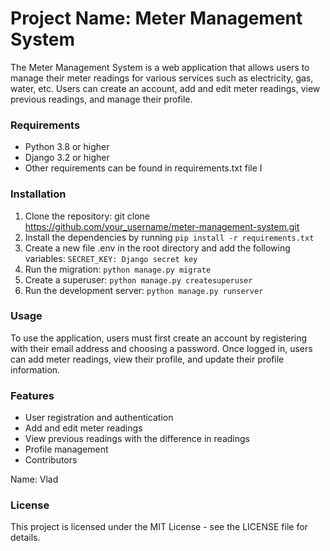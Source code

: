 # Project Name: Meter Management System

The Meter Management System is a web application that allows users to manage their meter readings for various services such as electricity, gas, water, etc. Users can create an account, add and edit meter readings, view previous readings, and manage their profile.

### Requirements

* Python 3.8 or higher
* Django 3.2 or higher
* Other requirements can be found in requirements.txt file
I
### Installation

1. Clone the repository: git clone https://github.com/your_username/meter-management-system.git
2. Install the dependencies by running `pip install -r requirements.txt`
3. Create a new file .env in the root directory and add the following variables:
`SECRET_KEY: Django secret key`
4. Run the migration: `python manage.py migrate`
5. Create a superuser: `python manage.py createsuperuser`
6. Run the development server: `python manage.py runserver`

### Usage

To use the application, users must first create an account by registering with their email address and choosing a password. Once logged in, users can add meter readings, view their profile, and update their profile information.

### Features

* User registration and authentication
* Add and edit meter readings
* View previous readings with the difference in readings
* Profile management
* Contributors

Name: Vlad

### License

This project is licensed under the MIT License - see the LICENSE file for details.



